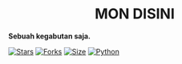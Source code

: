 

</p>
<h1 align="center">
  <b>MON DISINI</b>
</h1>

<b>Sebuah kegabutan saja.</b>   

[![Stars](https://img.shields.io/github/stars/monubot/HALLO?style=flat-square&color=yellow)](https://github.com/TeamUltroid/Ultroid/stargazers)
[![Forks](https://img.shields.io/github/forks/monubot/HALLO?style=flat-square&color=orange)](https://github.com/TeamUltroid/Ultroid/fork)
[![Size](https://img.shields.io/github/repo-size/monubot/HALLO?style=flat-square&color=green)](https://github.com/TeamUltroid/Ultroid/)   [![Python](https://img.shields.io/badge/Python-v3.9-blue)](https://www.python.org/)
